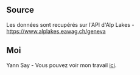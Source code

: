 ## Source

Les données sont recupérés sur l'API d'Alp Lakes - https://www.alplakes.eawag.ch/geneva

## Moi

Yann Say - Vous pouvez voir mon travail [ici](https://yannsay.github.io/portfolio/).
